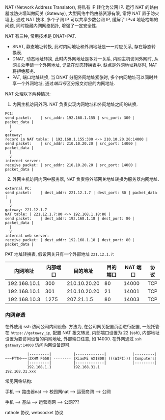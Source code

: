 NAT (Network Address Translator), 将私有 IP 转化为公网 IP. 运行 NAT 的路由器或防火墙叫做网关 (Gateway), 大型网络中路由器资源有限, 常将 NAT 置于防火墙上. 通过 NAT 技术, 多个子网 IP 可以共享少数公网 IP, 缓解了 IPv4 地址枯竭的问题, 同时隐藏内网网络拓扑, 增强了一定安全性.

NAT 有三种, 常用技术是 DNAT+PAT.
- SNAT, 静态地址转换, 此时内网地址和外网地址是一一对应关系, 存在静态转换表.
- DNAT, 动态地址转换, 此时内外网地址是多对一关系, 内网主机访问外网时, 从网关处申请一个外网地址, 记录在动态转换表中. 缺点是外网地址耗尽时, NAT 将拒绝服务.
- PAT, 端口地址转换, 当 DNAT 分配外网地址紧张时, 多个内网地址可以同时共享一个外网地址, 通过*端口号*区分报文对应的内网地址. 

NAT 处理以下两种情况:

1. 内网主机访问外网. NAT 负责实现内网地址和外网地址之间的转换.
```
PC1:
send packet:    | src_addr: 192.168.1.155 | src_port: 300 | packet_data |
  |
  v
gateway:
record in NAT table: | 192.168.1.155:300 <-> 210.10.20.20:14000 |
send packet:    | src_addr: 210.10.20.20 | src_port: 14000 | packet_data |
  |
  v
internet server:
receive packet: | src_addr: 210.10.20.20 | src_port: 14000 | packet_data | 
```

2. 外网主机访问内网中服务器, NAT 负责将外部网关地址转换为服务器内网地址.
```
external PC:
send packet:    | dest_addr: 221.12.1.7 | dest_port: 80 | packet_data |
  |
  v
gateway: 221.12.1.7
NAT table: | 221.12.1.7:80 <-> 192.168.1.18:80 |
send packet:    | dest_addr: 192.168.1.18 | dest_port: 80 | packet_data |
  |
  v
internal web server:
receive packet: | dest_addr: 192.168.1.18 | dest_port: 80 | packet_data | 
```

PAT 地址转换表, 假设网关只有一个外部地址 `221.12.1.7`:

| 内网地址     | 内部端口 | 目的地址     | 目的端口 | NAT 端口 | 协议 |
| ------------ | -------- | ------------ | -------- | -------- | ---- |
| 192.168.10.1 | 300      | 210.10.20.20 | 80       | 14000    | TCP  |
| 192.168.10.1 | 301      | 210.10.20.20 | 21       | 14001    | TCP  |
| 192.168.10.3 | 1275     | 207.21.1.5   | 80       | 14003    | TCP     |

### 内网穿透

在外使用 ssh 访问公司内网设备.  方法为, 在公司网关配置页面进行配置, 一般托管在 `https://gateway_ip`, 配置 NAT 报文转发, 内部端口设置为 22 (ssh), 内部地址设置为要访问设备的内网地址, 外部端口任意, 如 14000. 在外网通过 `ssh gateway:14000` 访问内网设备即可.

```
          |---------|          |-------------|            |---------|
~~~FTTH~~~|ZXHM F650| -------- |XiaoMi AX1800| (((WIFI))) |Computers|
          |---------|          |-------------|            |---------|
          192.168.1.1          192.168.31.1               192.168.31.xxx
```

常见网络结构:

手机 --> 路由器nat --> 校园网nat --> 运营商网 --> 公网

手机 --> 基站 --> 运营商网 --> 公网???


rathole 协议, websocket 协议